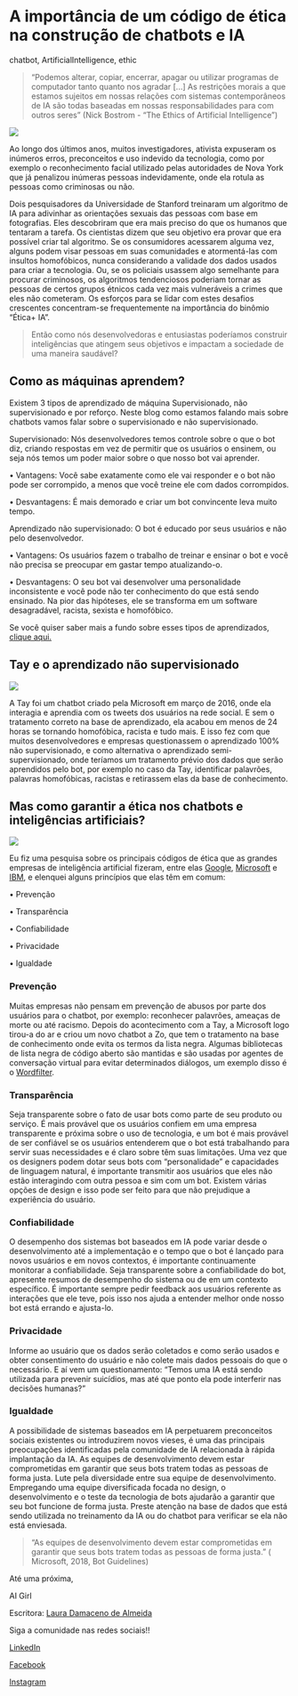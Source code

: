 # A importância de um código de ética na construção de chatbots e IA

chatbot, ArtificialIntelligence, ethic 

>“Podemos alterar, copiar, encerrar, apagar ou utilizar programas de computador tanto quanto nos agradar [...] 
As restrições morais a que estamos sujeitos em nossas relações com sistemas contemporâneos de IA são todas baseadas em nossas responsabilidades para com outros seres”
 (Nick Bostrom - “The Ethics of Artificial Intelligence”)

<img src="https://github.com/lauraDamacenoAlmeida/dev-to-posts/blob/master/posts/Captura%20de%20Tela%202020-03-30%20a%CC%80s%2015.58.51.png?raw=true">

Ao longo dos últimos anos, muitos investigadores, ativista expuseram os inúmeros erros, preconceitos e uso indevido da tecnologia, como por exemplo o reconhecimento facial utilizado pelas autoridades de Nova York que já penalizou inúmeras pessoas indevidamente, onde ela rotula as pessoas como criminosas ou não.

Dois pesquisadores da Universidade de Stanford treinaram um algoritmo de IA para adivinhar as orientações sexuais das pessoas com base em fotografias. Eles descobriram que era mais preciso do que os humanos que tentaram a tarefa. Os cientistas dizem que seu objetivo era provar que era possível criar tal algoritmo.
Se os consumidores acessarem alguma vez, alguns podem visar pessoas em suas comunidades e atormentá-las com insultos homofóbicos, nunca considerando a validade dos dados usados para criar a tecnologia.
Ou, se os policiais usassem algo semelhante para procurar criminosos, os algoritmos tendenciosos poderiam tornar as pessoas de certos grupos étnicos cada vez mais vulneráveis a crimes que eles não cometeram.
Os esforços para se lidar com estes desafios crescentes concentram-se frequentemente na importância do binômio “Ética+ IA”.


>Então como nós desenvolvedoras e entusiastas poderíamos construir inteligências que atingem seus objetivos e impactam a sociedade de uma maneira saudável?

## Como as máquinas aprendem?

Existem 3 tipos de aprendizado de máquina Supervisionado, não supervisionado e por reforço. Neste blog como estamos falando mais sobre chatbots vamos falar sobre o supervisionado e não supervisionado.

Supervisionado: Nós desenvolvedores temos controle sobre o que o bot diz, criando respostas em vez de permitir que os usuários o ensinem, ou seja nós temos um poder maior sobre o que nosso bot vai aprender.

•	Vantagens: Você sabe exatamente como ele vai responder e o bot não pode ser corrompido, a menos que você treine ele com dados corrompidos.

•	Desvantagens: É mais demorado e criar um bot convincente leva muito tempo.

Aprendizado não supervisionado: O bot é educado por seus usuários e não pelo desenvolvedor.

•	Vantagens: Os usuários fazem o trabalho de treinar e ensinar o bot e você não precisa se preocupar em gastar tempo atualizando-o.

•	Desvantagens: O seu bot vai desenvolver uma personalidade inconsistente e você pode não ter conhecimento do que está sendo ensinado. Na pior das hipóteses, ele se transforma em um software desagradável, racista, sexista e homofóbico.


Se você quiser saber mais a fundo sobre esses tipos de aprendizados, [clique aqui.]( https://dev.to/aigirlsbr/afinal-o-que-e-machine-learning-ih5)

## Tay e o aprendizado não supervisionado
<img src="https://github.com/lauraDamacenoAlmeida/dev-to-posts/blob/master/posts/Captura%20de%20Tela%202020-03-30%20a%CC%80s%2015.58.36.png?raw=true">

A Tay foi um chatbot criado pela Microsoft em março de 2016, onde ela interagia e aprendia com os tweets dos usuários na rede social. E sem o tratamento correto na base de aprendizado, ela acabou em menos de 24 horas se tornando homofóbica, racista e tudo mais.
E isso fez com que muitos desenvolvedores e empresas questionassem o aprendizado 100% não supervisionado, e como alternativa o aprendizado semi-supervisionado, onde teríamos um tratamento prévio dos dados que serão aprendidos pelo bot, por exemplo no caso da Tay, identificar palavrões, palavras homofóbicas, racistas e retirassem elas da base de conhecimento.


## Mas como garantir a ética nos chatbots e inteligências artificiais?
<img src ="https://media.giphy.com/media/NoCbUpxL1qzCw/giphy.gif">

Eu fiz uma pesquisa sobre os principais códigos de ética que as grandes empresas de inteligência artificial fizeram, entre elas [Google](https://ai.google/principles/), [Microsoft](https://www.microsoft.com/en-us/research/uploads/prod/2018/11/Bot_Guidelines_Nov_2018.pdf) e [IBM](https://www.ibm.com/blogs/watson/2017/10/the-code-of-ethics-for-ai-and-chatbots-that-every-brand-should-follow/), e elenquei alguns princípios que elas têm em comum:

•	Prevenção

•	Transparência

•	Confiabilidade

•	Privacidade

•	Igualdade


### Prevenção
Muitas empresas não pensam em prevenção de abusos por parte dos usuários para o chatbot, por exemplo: reconhecer palavrões, ameaças de morte ou até racismo.
Depois do acontecimento com a Tay, a Microsoft logo tirou-a do ar e criou um novo chatbot a Zo, que tem o tratamento na base de conhecimento onde evita os termos da lista negra. 
Algumas bibliotecas de lista negra de código aberto são mantidas e são usadas por agentes de conversação virtual para evitar determinados diálogos, um exemplo disso é o [Wordfilter]( http://tinysubversions.com/2013/09/new-npm-package-for-bot-makers-wordfilter/).

### Transparência

Seja transparente sobre o fato de usar bots como parte de seu produto ou serviço.
É mais provável que os usuários confiem em uma empresa transparente e próxima sobre o uso de tecnologia, e um bot é mais provável de ser confiável se os usuários entenderem que o bot está trabalhando para servir suas necessidades e é claro sobre têm suas limitações.
Uma vez que os designers podem dotar seus bots com “personalidade” e capacidades de linguagem natural, é importante transmitir aos usuários que eles não estão interagindo com outra pessoa e sim com um bot. Existem várias opções de design e isso pode ser feito para que não prejudique a experiência do usuário.



### Confiabilidade
O desempenho dos sistemas bot baseados em IA pode variar desde o desenvolvimento até a implementação e o tempo que o bot é lançado para novos usuários e em novos contextos, é importante continuamente monitorar a confiabilidade.
Seja transparente sobre a confiabilidade do bot, apresente resumos de desempenho do sistema ou de em um contexto específico.
É importante sempre pedir feedback aos usuários referente as interações que ele teve, pois isso nos ajuda a entender melhor onde nosso bot está errando e ajusta-lo.

### Privacidade
Informe ao usuário que os dados serão coletados e como serão usados e obter consentimento do usuário e não colete mais dados pessoais do que o necessário.
E aí vem um questionamento: “Temos uma IA está sendo utilizada para prevenir suicídios, mas até que ponto ela pode interferir nas decisões humanas?”

### Igualdade

A possibilidade de sistemas baseados em IA perpetuarem preconceitos sociais existentes ou introduzirem novos vieses, é uma das principais preocupações identificadas pela comunidade de IA relacionada à rápida implantação da IA.
As equipes de desenvolvimento devem estar comprometidas em garantir que seus bots tratem todas as pessoas de forma justa.
Lute pela diversidade entre sua equipe de desenvolvimento. Empregando uma equipe diversificada focada no design, o desenvolvimento e o teste da tecnologia de bots ajudarão a garantir que seu bot funcione de forma justa.
Preste atenção na base de dados que está sendo utilizada no treinamento da IA ou do chatbot para verificar se ela não está enviesada.

>“As equipes de desenvolvimento devem estar comprometidas em garantir que seus bots tratem todas as pessoas de forma justa.”
( Microsoft, 2018, Bot Guidelines)


Até uma próxima,

AI Girl

Escritora: [Laura Damaceno de Almeida](https://www.linkedin.com/in/laura-damaceno/)

Siga a comunidade nas redes sociais!!

[LinkedIn](https://www.linkedin.com/company/ai-girls/)

[Facebook](https://www.facebook.com/aigirlsbr/)

[Instagram](https://www.instagram.com/aigirlsbrasil/)









